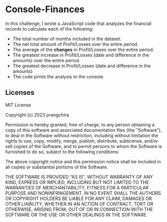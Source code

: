 # Console-Finances

In this challenge, I wrote a JavaScript code that analyzes the financial records to calculate each of the following:

* The total number of months included in the dataset.
* The net total amount of Profit/Losses over the entire period.
* The average of the **changes** in Profit/Losses over the entire period.
* The greatest increase in Profit/Losses (date and difference in the amounts) over the entire period.
* The greatest decrease in Profit/Losses (date and difference in the amounts) 
* The code prints the analysis to the console.

## Licenses
MIT License

Copyright (c) 2023 prangchira

Permission is hereby granted, free of charge, to any person obtaining a copy
of this software and associated documentation files (the "Software"), to deal
in the Software without restriction, including without limitation the rights
to use, copy, modify, merge, publish, distribute, sublicense, and/or sell
copies of the Software, and to permit persons to whom the Software is
furnished to do so, subject to the following conditions:

The above copyright notice and this permission notice shall be included in all
copies or substantial portions of the Software.

THE SOFTWARE IS PROVIDED "AS IS", WITHOUT WARRANTY OF ANY KIND, EXPRESS OR
IMPLIED, INCLUDING BUT NOT LIMITED TO THE WARRANTIES OF MERCHANTABILITY,
FITNESS FOR A PARTICULAR PURPOSE AND NONINFRINGEMENT. IN NO EVENT SHALL THE
AUTHORS OR COPYRIGHT HOLDERS BE LIABLE FOR ANY CLAIM, DAMAGES OR OTHER
LIABILITY, WHETHER IN AN ACTION OF CONTRACT, TORT OR OTHERWISE, ARISING FROM,
OUT OF OR IN CONNECTION WITH THE SOFTWARE OR THE USE OR OTHER DEALINGS IN THE
SOFTWARE.
